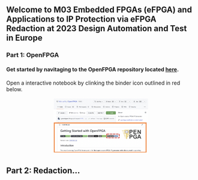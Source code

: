 ## Welcome to M03 Embedded FPGAs (eFPGA) and Applications to IP Protection via eFPGA Redaction at 2023 Design Automation and Test in Europe

### Part 1: OpenFPGA

#### Get started by navitaging to the OpenFPGA repository located [here](https://github.com/lnis-uofu/OpenFPGA).

Open a interactive notebook by clinking the binder icon outlined in red below.

 <p align="center">
  <img src="images/binder_link.png" width="50%" height="50%">
</p>




## Part 2: Redaction...

